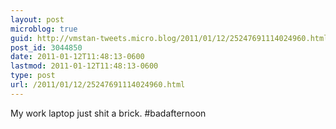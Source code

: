```yaml
---
layout: post
microblog: true
guid: http://vmstan-tweets.micro.blog/2011/01/12/25247691114024960.html
post_id: 3044850
date: 2011-01-12T11:48:13-0600
lastmod: 2011-01-12T11:48:13-0600
type: post
url: /2011/01/12/25247691114024960.html
---
```

My work laptop just shit a brick. #badafternoon
